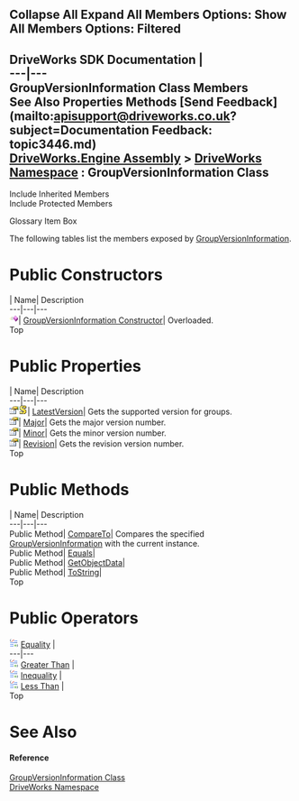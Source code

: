Collapse All Expand All Members Options: Show All  Members Options: Filtered   
---  
DriveWorks SDK Documentation  |   
---|---  
GroupVersionInformation Class Members   
See Also Properties Methods [Send Feedback](mailto:apisupport@driveworks.co.uk?subject=Documentation Feedback: topic3446.md)  
[DriveWorks.Engine Assembly](topic2156.md) > [DriveWorks Namespace](topic2159.md) : GroupVersionInformation Class  
---  
  
Include Inherited Members    
Include Protected Members  


Glossary Item Box

The following tables list the members exposed by [GroupVersionInformation](topic3446.md).

# Public Constructors

| Name| Description  
---|---|---  
![Public Constructor](dotnetimages/publicConstructor.gif)| [GroupVersionInformation Constructor](topic3452.md)| Overloaded.   
Top

# Public Properties

| Name| Description  
---|---|---  
![Public Property](dotnetimages/publicProperty.gif)![static \(Shared in Visual Basic\)](dotnetimages/static.gif)| [LatestVersion](topic3464.md)| Gets the supported version for groups.   
![Public Property](dotnetimages/publicProperty.gif)| [Major](topic3465.md)| Gets the major version number.   
![Public Property](dotnetimages/publicProperty.gif)| [Minor](topic3466.md)| Gets the minor version number.   
![Public Property](dotnetimages/publicProperty.gif)| [Revision](topic3467.md)| Gets the revision version number.   
Top

# Public Methods

| Name| Description  
---|---|---  
Public Method| [CompareTo](topic3456.md)| Compares the specified [GroupVersionInformation](topic3446.md) with the current instance.   
Public Method| [Equals](topic3457.md)|   
Public Method| [GetObjectData](topic3458.md)|   
Public Method| [ToString](topic3459.md)|   
Top

# Public Operators

![public Operator](dotnetimages/publicOperator.gif) [Equality](topic3460.md) |   
---|---  
![public Operator](dotnetimages/publicOperator.gif) [Greater Than](topic3461.md) |   
![public Operator](dotnetimages/publicOperator.gif) [Inequality](topic3462.md) |   
![public Operator](dotnetimages/publicOperator.gif) [Less Than](topic3463.md) |   
Top

# See Also

#### Reference

[GroupVersionInformation Class](topic3446.md)   
[DriveWorks Namespace](topic2159.md)


